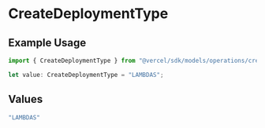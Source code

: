 # CreateDeploymentType

## Example Usage

```typescript
import { CreateDeploymentType } from "@vercel/sdk/models/operations/createdeployment.js";

let value: CreateDeploymentType = "LAMBDAS";
```

## Values

```typescript
"LAMBDAS"
```